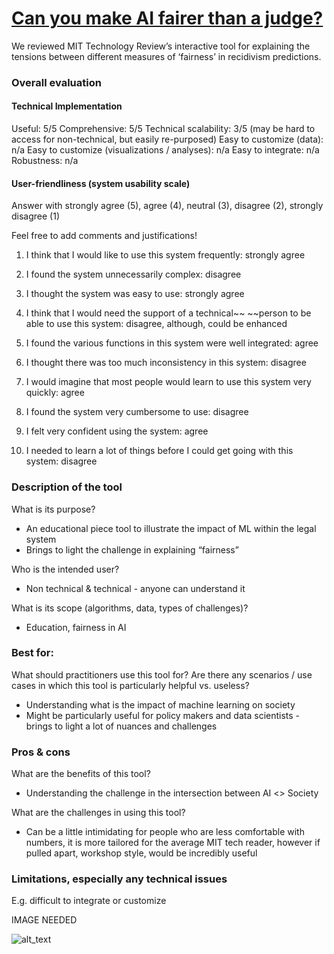 # [Can you make AI fairer than a judge? ](https://www.technologyreview.com/2019/10/17/75285/ai-fairer-than-judge-criminal-risk-assessment-algorithm/)

We reviewed MIT Technology Review’s interactive tool for explaining the tensions between different measures of ‘fairness’ in recidivism predictions.

### Overall evaluation

#### Technical Implementation

Useful: 5/5
Comprehensive: 5/5
Technical scalability: 3/5 (may be hard to access for non-technical, but easily re-purposed)
Easy to customize (data): n/a
Easy to customize (visualizations / analyses): n/a
Easy to integrate: n/a
Robustness: n/a

#### User-friendliness (system usability scale)

Answer with strongly agree (5), agree (4), neutral (3), disagree (2), strongly disagree (1)

Feel free to add comments and justifications!

1. I think that I would like to use this system frequently: strongly agree

2. I found the system unnecessarily complex: disagree

3. I thought the system was easy to use: strongly agree

4. I think that I would need the support of a technical~~ ~~person to be able to use this system: disagree, although, could be enhanced

5. I found the various functions in this system were well integrated: agree

6. I thought there was too much inconsistency in this system: disagree

7. I would imagine that most people would learn to use this system very quickly: agree

8. I found the system very cumbersome to use: disagree

9. I felt very confident using the system: agree

10. I needed to learn a lot of things before I could get going with this system: disagree

### Description of the tool

What is its purpose?

- An educational piece tool to illustrate the impact of ML within the legal system
- Brings to light the challenge in explaining “fairness”

Who is the intended user?

- Non technical & technical - anyone can understand it

What is its scope (algorithms, data, types of challenges)?

- Education, fairness in AI

### Best for:

What should practitioners use this tool for? Are there any scenarios / use cases in which this tool is particularly helpful vs. useless?

- Understanding what is the impact of machine learning on society
- Might be particularly useful for policy makers and data scientists - brings to light a lot of nuances and challenges

### Pros & cons

What are the benefits of this tool?

- Understanding the challenge in the intersection between AI &lt;> Society

What are the challenges in using this tool?

- Can be a little intimidating for people who are less comfortable with numbers, it is more tailored for the average MIT tech reader, however if pulled apart, workshop style, would be incredibly useful

### Limitations, especially any technical issues

E.g. difficult to integrate or customize

IMAGE NEEDED

![alt_text](_media/image35.png "image_tooltip")
